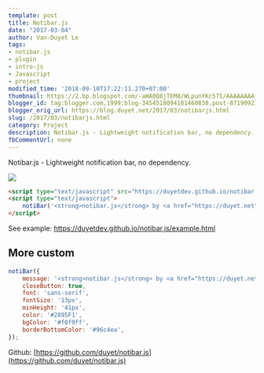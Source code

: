 ```yaml
---
template: post
title: Notibar.js
date: "2017-03-04"
author: Van-Duyet Le
tags:
- notibar.js
- plugin
- intro-js
- Javascript
- project
modified_time: '2018-09-10T17:22:11.270+07:00'
thumbnail: https://2.bp.blogspot.com/-aWA0Q8jTEM8/WLpunYKc57I/AAAAAAAAjz8/AoGD9qpGYaE1OHeqi5QrBJcgm0HCJgnOACLcB/s1600/Screenshot%2Bfrom%2B2017-03-04%2B14-35-54.png
blogger_id: tag:blogger.com,1999:blog-3454518094181460838.post-8719092157154756743
blogger_orig_url: https://blog.duyet.net/2017/03/notibarjs.html
slug: /2017/03/notibarjs.html
category: Project
description: Notibar.js - Lightweight notification bar, no dependency.  
fbCommentUrl: none 
---
```


Notibar.js - Lightweight notification bar, no dependency.   

[![](https://2.bp.blogspot.com/-aWA0Q8jTEM8/WLpunYKc57I/AAAAAAAAjz8/AoGD9qpGYaE1OHeqi5QrBJcgm0HCJgnOACLcB/s1600/Screenshot%2Bfrom%2B2017-03-04%2B14-35-54.png)](https://github.com/duyet/notibar.js)

```html
<script type="text/javascript" src="https://duyetdev.github.io/notibar.js/notibar.js"></script>
<script type="text/javascript">
    notiBar('<strong>notibar.js</strong> by <a href="https://duyet.net">duyetdev</a>  :))');
</script>
```
See example: https://duyetdev.github.io/notibar.js/example.html

## More custom ##

```js
notiBar({
    message: '<strong>notibar.js</strong> by <a href="https://duyet.net">duyetdev</a>  :))',
    closeButton: true,
    font: 'sans-serif',
    fontSize: '13px',
    minHeight: '41px',
    color: '#2895F1',
    bgColor: '#f0f9ff',
    borderBottomColor: '#96c4ea',
});
```

Github: [https://github.com/duyet/notibar.js](https://github.com/duyet/notibar.js)
